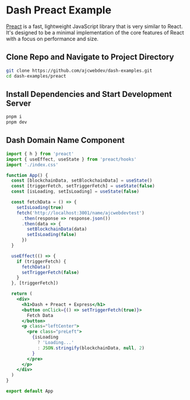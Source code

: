 # Dash Preact Example

[Preact](https://preactjs.com/) is a fast, lightweight JavaScript library that is very similar to React. It's designed to be a minimal implementation of the core features of React with a focus on performance and size.

## Clone Repo and Navigate to Project Directory

```bash
git clone https://github.com/ajcwebdev/dash-examples.git
cd dash-examples/preact
```

## Install Dependencies and Start Development Server

```bash
pnpm i
pnpm dev
```

## Dash Domain Name Component

```jsx
import { h } from 'preact'
import { useEffect, useState } from 'preact/hooks'
import './index.css'

function App() {
  const [blockchainData, setBlockchainData] = useState()
  const [triggerFetch, setTriggerFetch] = useState(false)
  const [isLoading, setIsLoading] = useState(false)

  const fetchData = () => {
    setIsLoading(true)
    fetch('http://localhost:3001/name/ajcwebdevtest')
      .then(response => response.json())
      .then(data => {
        setBlockchainData(data)
        setIsLoading(false)
      })
  }

  useEffect(() => {
    if (triggerFetch) {
      fetchData()
      setTriggerFetch(false)
    }
  }, [triggerFetch])

  return (
    <div>
      <h1>Dash + Preact + Express</h1>
      <button onClick={() => setTriggerFetch(true)}>
        Fetch Data
      </button>
      <p class="leftCenter">
        <pre class="preLeft">
          {isLoading
            ? 'Loading...'
            : JSON.stringify(blockchainData, null, 2)
          }
        </pre>
      </p>
    </div>
  )
}

export default App
```